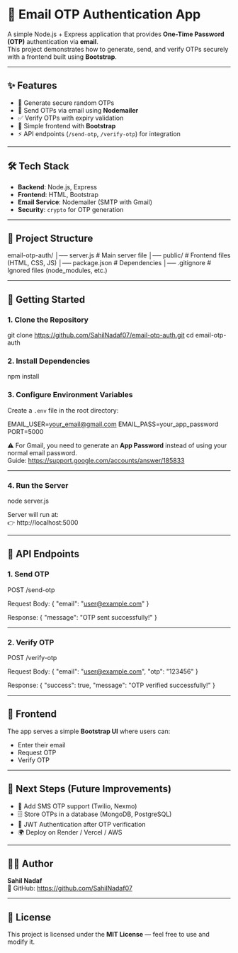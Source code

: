 # 📧 Email OTP Authentication App

A simple Node.js + Express application that provides **One-Time Password (OTP)** authentication via **email**.  
This project demonstrates how to generate, send, and verify OTPs securely with a frontend built using **Bootstrap**.

---

## ✨ Features
- 🔐 Generate secure random OTPs
- 📩 Send OTPs via email using **Nodemailer**
- ✅ Verify OTPs with expiry validation
- 🎨 Simple frontend with **Bootstrap**
- ⚡ API endpoints (`/send-otp`, `/verify-otp`) for integration

---

## 🛠️ Tech Stack
- **Backend**: Node.js, Express
- **Frontend**: HTML, Bootstrap
- **Email Service**: Nodemailer (SMTP with Gmail)
- **Security**: `crypto` for OTP generation

---

## 📂 Project Structure
email-otp-auth/
│── server.js          # Main server file
│── public/            # Frontend files (HTML, CSS, JS)
│── package.json       # Dependencies
│── .gitignore         # Ignored files (node_modules, etc.)

---

## 🚀 Getting Started

### 1. Clone the Repository
git clone https://github.com/SahilNadaf07/email-otp-auth.git
cd email-otp-auth

### 2. Install Dependencies
npm install

### 3. Configure Environment Variables  
Create a `.env` file in the root directory:

EMAIL_USER=your_email@gmail.com
EMAIL_PASS=your_app_password
PORT=5000

⚠️ For Gmail, you need to generate an **App Password** instead of using your normal email password.  
Guide: https://support.google.com/accounts/answer/185833

---

### 4. Run the Server
node server.js

Server will run at:  
👉 http://localhost:5000

---

## 📌 API Endpoints

### 1. Send OTP
POST /send-otp

Request Body:
{
  "email": "user@example.com"
}

Response:
{
  "message": "OTP sent successfully!"
}

---

### 2. Verify OTP
POST /verify-otp

Request Body:
{
  "email": "user@example.com",
  "otp": "123456"
}

Response:
{
  "success": true,
  "message": "OTP verified successfully!"
}

---

## 🎨 Frontend
The app serves a simple **Bootstrap UI** where users can:
- Enter their email
- Request OTP
- Verify OTP

---

## 🔮 Next Steps (Future Improvements)
- 📱 Add SMS OTP support (Twilio, Nexmo)
- 🗄️ Store OTPs in a database (MongoDB, PostgreSQL)
- 🔑 JWT Authentication after OTP verification
- 🌍 Deploy on Render / Vercel / AWS

---

## 👨‍💻 Author
**Sahil Nadaf**  
💼 GitHub: https://github.com/SahilNadaf07

---

## 📜 License
This project is licensed under the **MIT License** — feel free to use and modify it.
